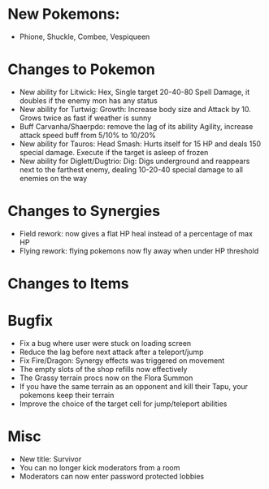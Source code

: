 # New Pokemons:

- Phione, Shuckle, Combee, Vespiqueen

# Changes to Pokemon

- New ability for Litwick: Hex, Single target 20-40-80 Spell Damage, it doubles if the enemy mon has any status
- New ability for Turtwig: Growth: Increase body size and Attack by 10. Grows twice as fast if weather is sunny
- Buff Carvanha/Shaerpdo: remove the lag of its ability Agility, increase attack speed buff from 5/10% to 10/20%
- New ability for Tauros: Head Smash: Hurts itself for 15 HP and deals 150 special damage. Execute if the target is asleep of frozen
- New ability for Diglett/Dugtrio: Dig: Digs underground and reappears next to the farthest enemy, dealing 10-20-40 special damage to all enemies on the way

# Changes to Synergies

- Field rework: now gives a flat HP heal instead of a percentage of max HP
- Flying rework: flying pokemons now fly away when under HP threshold

# Changes to Items

# Bugfix

- Fix a bug where user were stuck on loading screen
- Reduce the lag before next attack after a teleport/jump
- Fix Fire/Dragon: Synergy effects was triggered on movement
- The empty slots of the shop refills now effectively
- The Grassy terrain procs now on the Flora Summon
- If you have the same terrain as an opponent and kill their Tapu, your pokemons keep their terrain 
- Improve the choice of the target cell for jump/teleport abilities

# Misc
- New title: Survivor
- You can no longer kick moderators from a room
- Moderators can now enter password protected lobbies

